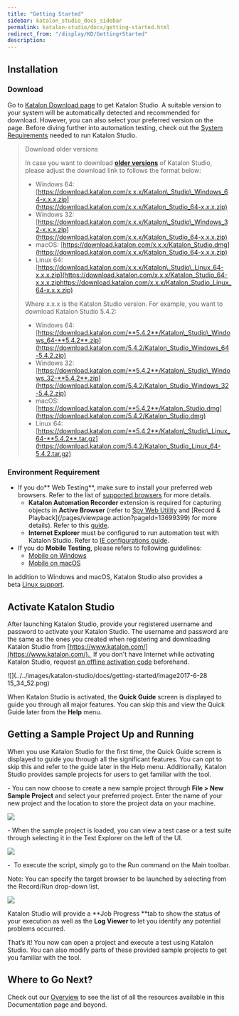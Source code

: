 ```yaml
---
title: "Getting Started" 
sidebar: katalon_studio_docs_sidebar
permalink: katalon-studio/docs/getting-started.html 
redirect_from: "/display/KD/Getting+Started" 
description: 
---
```

Installation
------------

### Download 

Go to [Katalon Download page](https://www.katalon.com/download/) to get Katalon Studio. A suitable version to your system will be automatically detected and recommended for download. However, you can also select your preferred version on the page. Before diving further into automation testing, check out the [System Requirements](/display/KD/System+Requirements) needed to run Katalon Studio. 

> Download older versions
> 
> In case you want to download **[older versions](/display/KD/Release+Notes)** of Katalon Studio, please adjust the download link to follows the format below:
> 
> *   Windows 64: [https://download.katalon.com/x.x.x/Katalon\_Studio\_Windows_64-x.x.x.zip](https://download.katalon.com/x.x.x/Katalon_Studio_64-x.x.x.zip)
> *   Windows 32: [https://download.katalon.com/x.x.x/Katalon\_Studio\_Windows_32-x.x.x.zip](https://download.katalon.com/x.x.x/Katalon_Studio_64-x.x.x.zip)
> *   macOS: [https://download.katalon.com/x.x.x/Katalon_Studio.dmg](https://download.katalon.com/x.x.x/Katalon_Studio_64-x.x.x.zip)
> *   Linux 64: [https://download.katalon.com/x.x.x/Katalon\_Studio\_Linux_64-x.x.x.zip](https://download.katalon.com/x.x.x/Katalon_Studio_64-x.x.x.ziphttps://download.katalon.com/x.x.x/Katalon_Studio_Linux_64-x.x.x.zip)
> 
> Where x.x.x is the Katalon Studio version. For example, you want to download Katalon Studio 5.4.2:
> 
> *   Windows 64: [https://download.katalon.com/**5.4.2**/Katalon\_Studio\_Windows_64-**5.4.2**.zip](https://download.katalon.com/5.4.2/Katalon_Studio_Windows_64-5.4.2.zip)
> *   Windows 32: [https://download.katalon.com/**5.4.2**/Katalon\_Studio\_Windows_32-**5.4.2**.zip](https://download.katalon.com/5.4.2/Katalon_Studio_Windows_32-5.4.2.zip)
> *   macOS: [https://download.katalon.com/**5.4.2**/Katalon_Studio.dmg](https://download.katalon.com/5.4.2/Katalon_Studio.dmg)
> *   Linux 64: [https://download.katalon.com/**5.4.2**/Katalon\_Studio\_Linux_64-**5.4.2**.tar.gz](https://download.katalon.com/5.4.2/Katalon_Studio_Linux_64-5.4.2.tar.gz)

### Environment Requirement

*   If you do** Web Testing**, make sure to install your preferred web browsers. Refer to the list of [supported browsers](/display/KD/Supported+Environments) for more details.
    *   **Katalon Automation Recorder** extension is required for capturing objects in **Active Browser** (refer to [Spy Web Utility](https://docs.katalon.com/x/5BZO#SpyWebUtility(sinceversion5.0.0)-CaptureobjectsusingWebObjectSpy) and [Record & Playback](/pages/viewpage.action?pageId=13699399) for more details). Refer to this [guide](https://docs.katalon.com/x/JYgw).
    *   **Internet Explorer** must be configured to run automation test with Katalon Studio. Refer to [IE configurations guide](https://docs.katalon.com/x/iwEo). 
*   If you do **Mobile Testing**, please refers to following guidelines:
    *   [Mobile on Windows](/display/KD/Mobile+on+Windows)
    *   [Mobile on macOS](/display/KD/Mobile+on+macOS)

In addition to Windows and macOS, Katalon Studio also provides a beta [Linux support](/display/KD/Linux+Support).

Activate Katalon Studio
-----------------------

After launching Katalon Studio, provide your registered username and password to activate your Katalon Studio. The username and password are the same as the ones you created when registering and downloading Katalon Studio from [https://www.katalon.com/](https://www.katalon.com/).  If you don't have Internet while activating Katalon Studio, request [an offline activation code](https://www.katalon.com/activation/) beforehand.

![](../../images/katalon-studio/docs/getting-started/image2017-6-28 15_34_52.png)

When Katalon Studio is activated, the **Quick Guide** screen is displayed to guide you through all major features. You can skip this and view the Quick Guide later from the **Help** menu.

Getting a Sample Project Up and Running
---------------------------------------

When you use Katalon Studio for the first time, the Quick Guide screen is displayed to guide you through all the significant features. You can opt to skip this and refer to the guide later in the Help menu. Additionally, Katalon Studio provides sample projects for users to get familiar with the tool.

\- You can now choose to create a new sample project through **File > New Sample Project** and select your preferred project. Enter the name of your new project and the location to store the project data on your machine.

![](../../images/katalon-studio/docs/getting-started/PXgqp7CXgWmvwQ0bZa_MILj63hQEIlcaKQ6p1K_GEI6VnOYlNI)

\- When the sample project is loaded, you can view a test case or a test suite through selecting it in the Test Explorer on the left of the UI.

![](../../images/katalon-studio/docs/getting-started/6lw0IbLpeDzN_17CejmtdEWoUCFbMo3YH6pCAvvrMULWtyMlIZ)

\-  To execute the script, simply go to the Run command on the Main toolbar.

Note: You can specify the target browser to be launched by selecting from the Record/Run drop-down list.

![](../../images/katalon-studio/docs/getting-started/-e5RJZMAYlg84pGRsjHlYtjxIB_p_TzHrOU8uzszJEr4DKFseW)

Katalon Studio will provide a **Job Progress **tab to show the status of your execution as well as the **Log Viewer** to let you identify any potential problems occurred.

That’s it! You now can open a project and execute a test using Katalon Studio. You can also modify parts of these provided sample projects to get you familiar with the tool.

Where to Go Next?
-----------------

Check out our [Overview](/display/KD/Overview) to see the list of all the resources available in this Documentation page and beyond.